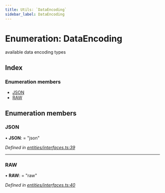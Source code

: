 ```yaml
---
title: Utils: `DataEncoding`
sidebar_label: DataEncoding
---
```


# Enumeration: DataEncoding

available data encoding types

## Index

### Enumeration members

* [JSON](dataencoding.md#json)
* [RAW](dataencoding.md#raw)

## Enumeration members

###  JSON

• **JSON**: = "json"

*Defined in [entities/interfaces.ts:39](https://github.com/terascope/teraslice/blob/0ae31df4/packages/utils/src/entities/interfaces.ts#L39)*

___

###  RAW

• **RAW**: = "raw"

*Defined in [entities/interfaces.ts:40](https://github.com/terascope/teraslice/blob/0ae31df4/packages/utils/src/entities/interfaces.ts#L40)*
